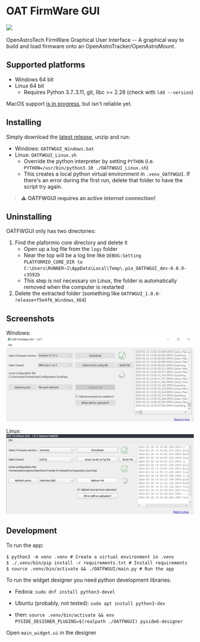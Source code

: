 # OAT FirmWare GUI
![](https://img.shields.io/github/downloads/OpenAstroTech/OATFWGUI/total)

OpenAstroTech FirmWare Graphical User Interface -- A graphical way to build and load firmware onto an OpenAstroTracker/OpenAstroMount.

## Supported platforms
- Windows 64 bit
- Linux 64 bit
  - Requires Python 3.7..3.11, git, libc >= 2.28 (check with `ldd --version`)

MacOS support [is in progress](https://github.com/OpenAstroTech/OATFWGUI/commits/feature/js/official-mac-support/), but isn't reliable yet.

## Installing
Simply download the [latest release](https://github.com/OpenAstroTech/OATFWGUI/releases), unzip and run:
- Windows: `OATFWGUI_Windows.bat`
- Linux: `OATFWGUI_Linux.sh`
  - Override the python interpreter by setting `PYTHON` (i.e. `PYTHON=/usr/bin/python3.10 ./OATFWGUI_Linux.sh`)
  - This creates a local python virtual environment in `.venv_OATFWGUI`. If there's an error during the first run, delete that folder to have the script try again.

> :warning: **OATFWGUI requires an active internet connection!**

## Uninstalling
OATFWGUI only has two directories:
1. Find the plaformio core directory and delete it
    * Open up a log file from the `logs` folder
    * Near the top will be a log line like `DEBUG:Setting PLATFORMIO_CORE_DIR to C:\Users\RUNNER~1\AppData\Local\Temp\.pio_OATFWGUI_dev-0.0.9-c3592b`
    * This step is not necessary on Linux, the folder is automatically removed when the computer is restarted
2. Delete the extracted folder (something like `OATFWGUI_1.0.0-release+f5e4f6_Windows_X64`)

## Screenshots
Windows:
![](assets/screenshot_Windows.jpg)

Linux:
![](assets/screenshot_Linux.jpg)

## Development
To run the app:
```shell
$ python3 -m venv .venv # Create a virtual environment in .venv
$ ./.venv/bin/pip install -r requirements.txt # Install requirements
$ source .venv/bin/activate && ./OATFWGUI/main.py # Run the app
```

To run the widget designer you need python development libraries:
- Fedora: `sudo dnf install python3-devel`
- Ubuntu (probably, not tested): `sudo apt install python3-dev`

- then:
`source .venv/bin/activate && env PYSIDE_DESIGNER_PLUGINS=$(realpath ./OATFWGUI) pyside6-designer`

Open `main_widget.ui` in the designer
